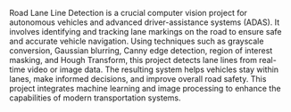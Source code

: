 Road Lane Line Detection is a crucial computer vision project for autonomous vehicles and advanced driver-assistance systems (ADAS). It involves identifying and tracking lane markings on the road to ensure safe and accurate vehicle navigation. Using techniques such as grayscale conversion, Gaussian blurring, Canny edge detection, region of interest masking, and Hough Transform, this project detects lane lines from real-time video or image data. The resulting system helps vehicles stay within lanes, make informed decisions, and improve overall road safety. This project integrates machine learning and image processing to enhance the capabilities of modern transportation systems.

